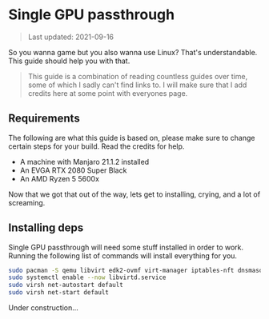 # Single GPU passthrough
> Last updated: 2021-09-16

So you wanna game but you also wanna use Linux? That's understandable. This guide should help you with that.

> This guide is a combination of reading countless guides over time, some of which I sadly can't find links to. I will make sure that I add credits here at some point with everyones page.

## Requirements
The following are what this guide is based on, please make sure to change certain steps for your build. Read the credits for help.

*    A machine with Manjaro 21.1.2 installed
*    An EVGA RTX 2080 Super Black
*    An AMD Ryzen 5 5600x

Now that we got that out of the way, lets get to installing, crying, and a lot of screaming.

## Installing deps
Single GPU passthrough will need some stuff installed in order to work. Running the following list of commands will install everything for you.

```bash
sudo pacman -S qemu libvirt edk2-ovmf virt-manager iptables-nft dnsmasq
sudo systemctl enable --now libvirtd.service
sudo virsh net-autostart default
sudo virsh net-start default
```

Under construction...
